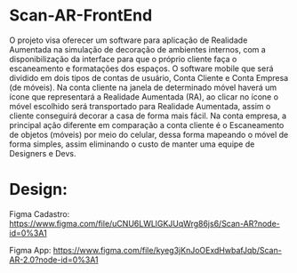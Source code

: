 # Scan-AR-FrontEnd

O projeto visa oferecer um software para aplicação de Realidade Aumentada na simulação de decoração de ambientes internos, com a disponibilização da interface para que o próprio cliente faça o escaneamento e formatações dos espaços. O software mobile que será dividido em dois tipos de contas de usuário, Conta Cliente e Conta Empresa (de móveis). Na conta cliente na janela de determinado móvel haverá um ícone que representará a Realidade Aumentada (RA), ao clicar no ícone o móvel escolhido será transportado para Realidade Aumentada, assim o cliente conseguirá decorar a casa de forma mais fácil. Na conta empresa, a principal ação diferente em comparação a conta cliente é o Escaneamento de objetos (móveis) por meio do celular, dessa forma mapeando o móvel de forma simples, assim eliminando o custo de manter uma equipe de Designers e Devs.

# Design:

Figma Cadastro: https://www.figma.com/file/uCNU6LWLlGKJUqWrg86js6/Scan-AR?node-id=0%3A1

Figma App: https://www.figma.com/file/kyeg3jKnJoOExdHwbafJqb/Scan-AR-2.0?node-id=0%3A1
